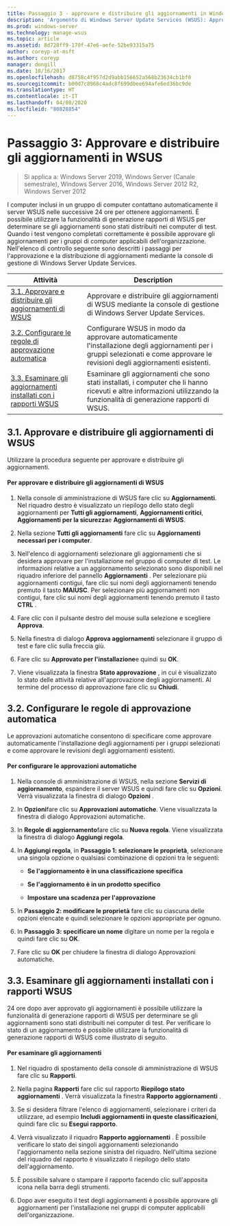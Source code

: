 ```yaml
---
title: Passaggio 3 - approvare e distribuire gli aggiornamenti in Windows Server Update SERVICES
description: 'Argomento di Windows Server Update Services (WSUS): Approvare e distribuire gli aggiornamenti in WSUS è il terzo passaggio di un processo in quattro passaggi per la distribuzione di WSUS'
ms.prod: windows-server
ms.technology: manage-wsus
ms.topic: article
ms.assetid: 8d728ff9-170f-47e6-aefe-52be93315a75
author: coreyp-at-msft
ms.author: coreyp
manager: dongill
ms.date: 10/16/2017
ms.openlocfilehash: d8758c4f957d2d9abb156652a568b23634cb1bf0
ms.sourcegitcommit: b00d7c8968c4adc8f699dbee694afe6ed36bc9de
ms.translationtype: HT
ms.contentlocale: it-IT
ms.lasthandoff: 04/08/2020
ms.locfileid: "80828854"
---
```

# <a name="step-3-approve-and-deploy-updates-in-wsus"></a>Passaggio 3: Approvare e distribuire gli aggiornamenti in WSUS

>Si applica a: Windows Server 2019, Windows Server (Canale semestrale), Windows Server 2016, Windows Server 2012 R2, Windows Server 2012

I computer inclusi in un gruppo di computer contattano automaticamente il server WSUS nelle successive 24 ore per ottenere aggiornamenti. È possibile utilizzare la funzionalità di generazione rapporti di WSUS per determinare se gli aggiornamenti sono stati distribuiti nei computer di test. Quando i test vengono completati correttamente è possibile approvare gli aggiornamenti per i gruppi di computer applicabili dell'organizzazione. Nell'elenco di controllo seguente sono descritti i passaggi per l'approvazione e la distribuzione di aggiornamenti mediante la console di gestione di Windows Server Update Services.

|Attività|Description|
|----|--------|
|[3.1. Approvare e distribuire gli aggiornamenti di WSUS](3-approve-and-deploy-updates-in-wsus.md#BKM_3.1.)|Approvare e distribuire gli aggiornamenti di WSUS mediante la console di gestione di Windows Server Update Services.|
|[3.2. Configurare le regole di approvazione automatica](3-approve-and-deploy-updates-in-wsus.md#BKM_3.2.a.)|Configurare WSUS in modo da approvare automaticamente l'installazione degli aggiornamenti per i gruppi selezionati e come approvare le revisioni degli aggiornamenti esistenti.|
|[3.3. Esaminare gli aggiornamenti installati con i rapporti WSUS](3-approve-and-deploy-updates-in-wsus.md#BKM_3.3.)|Esaminare gli aggiornamenti che sono stati installati, i computer che li hanno ricevuti e altre informazioni utilizzando la funzionalità di generazione rapporti di WSUS.|

## <a name="31-approve-and-deploy-wsus-updates"></a><a name=BKM_3.1.></a>3.1. Approvare e distribuire gli aggiornamenti di WSUS
Utilizzare la procedura seguente per approvare e distribuire gli aggiornamenti.

#### <a name="to-approve-and-deploy-wsus-updates"></a>Per approvare e distribuire gli aggiornamenti di WSUS

1.  Nella console di amministrazione di WSUS fare clic su **Aggiornamenti**. Nel riquadro destro è visualizzato un riepilogo dello stato degli aggiornamenti per **Tutti gli aggiornamenti**, **Aggiornamenti critici**, **Aggiornamenti per la sicurezza**e **Aggiornamenti di WSUS**.

2.  Nella sezione **Tutti gli aggiornamenti** fare clic su **Aggiornamenti necessari per i computer**.

3.  Nell'elenco di aggiornamenti selezionare gli aggiornamenti che si desidera approvare per l'installazione nel gruppo di computer di test. Le informazioni relative a un aggiornamento selezionato sono disponibili nel riquadro inferiore del pannello **Aggiornamenti** . Per selezionare più aggiornamenti contigui, fare clic sui nomi degli aggiornamenti tenendo premuto il tasto **MAIUSC**. Per selezionare più aggiornamenti non contigui, fare clic sui nomi degli aggiornamenti tenendo premuto il tasto **CTRL** .

4.  Fare clic con il pulsante destro del mouse sulla selezione e scegliere **Approva**.

5.  Nella finestra di dialogo **Approva aggiornamenti** selezionare il gruppo di test e fare clic sulla freccia giù.

6.  Fare clic su **Approvato per l'installazione**e quindi su **OK**.

7.  Viene visualizzata la finestra **Stato approvazione** , in cui è visualizzato lo stato delle attività relative all'approvazione degli aggiornamenti. Al termine del processo di approvazione fare clic su **Chiudi**.

## <a name="32-configure-auto-approval-rules"></a><a name=BKM_3.2.a.></a>3.2. Configurare le regole di approvazione automatica
Le approvazioni automatiche consentono di specificare come approvare automaticamente l'installazione degli aggiornamenti per i gruppi selezionati e come approvare le revisioni degli aggiornamenti esistenti.

#### <a name="to-configure-automatic-approvals"></a>Per configurare le approvazioni automatiche

1.  Nella console di amministrazione di WSUS, nella sezione **Servizi di aggiornamento**, espandere il server WSUS e quindi fare clic su **Opzioni**. Verrà visualizzata la finestra di dialogo **Opzioni** .

2.  In **Opzioni**fare clic su **Approvazioni automatiche**. Viene visualizzata la finestra di dialogo Approvazioni automatiche.

3.  In **Regole di aggiornamento**fare clic su **Nuova regola**. Viene visualizzata la finestra di dialogo **Aggiungi regola**.

4.  In **Aggiungi regola**, in **Passaggio 1: selezionare le proprietà**, selezionare una singola opzione o qualsiasi combinazione di opzioni tra le seguenti:

    -   **Se l'aggiornamento è in una classificazione specifica**

    -   **Se l'aggiornamento è in un prodotto specifico**

    -   **Impostare una scadenza per l'approvazione**

5.  In **Passaggio 2: modificare le proprietà** fare clic su ciascuna delle opzioni elencate e quindi selezionare le opzioni appropriate per ognuno.

6.  In **Passaggio 3: specificare un nome** digitare un nome per la regola e quindi fare clic su **OK**.

7.  Fare clic su **OK** per chiudere la finestra di dialogo Approvazioni automatiche.

## <a name="33-review-installed-updates-with-wsus-reports"></a><a name=BKM_3.3.></a>3.3. Esaminare gli aggiornamenti installati con i rapporti WSUS
24 ore dopo aver approvato gli aggiornamenti è possibile utilizzare la funzionalità di generazione rapporti di WSUS per determinare se gli aggiornamenti sono stati distribuiti nei computer di test. Per verificare lo stato di un aggiornamento è possibile utilizzare la funzionalità di generazione rapporti di WSUS come illustrato di seguito.

#### <a name="to-review-updates"></a>Per esaminare gli aggiornamenti

1.  Nel riquadro di spostamento della console di amministrazione di WSUS fare clic su **Rapporti**.

2.  Nella pagina **Rapporti** fare clic sul rapporto **Riepilogo stato aggiornamenti** . Verrà visualizzata la finestra **Rapporto aggiornamenti** .

3.  Se si desidera filtrare l'elenco di aggiornamenti, selezionare i criteri da utilizzare, ad esempio **Includi aggiornamenti in queste classificazioni**, quindi fare clic su **Esegui rapporto**.

4.  Verrà visualizzato il riquadro **Rapporto aggiornamenti** . È possibile verificare lo stato dei singoli aggiornamenti selezionando l'aggiornamento nella sezione sinistra del riquadro. Nell'ultima sezione del riquadro del rapporto è visualizzato il riepilogo dello stato dell'aggiornamento.

5.  È possibile salvare o stampare il rapporto facendo clic sull'apposita icona nella barra degli strumenti.

6.  Dopo aver eseguito il test degli aggiornamenti è possibile approvare gli aggiornamenti per l'installazione nei gruppi di computer applicabili dell'organizzazione.
